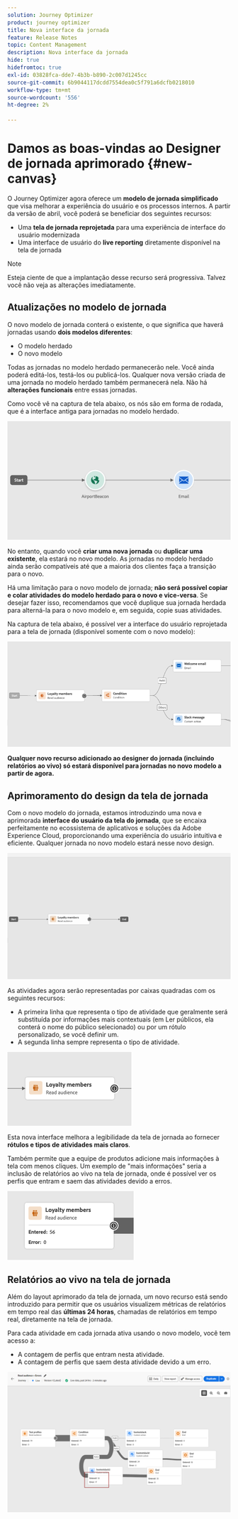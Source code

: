 ```yaml
---
solution: Journey Optimizer
product: journey optimizer
title: Nova interface da jornada
feature: Release Notes
topic: Content Management
description: Nova interface da jornada
hide: true
hidefromtoc: true
exl-id: 03828fca-dde7-4b3b-b890-2c007d1245cc
source-git-commit: 6b9044117dcdd7554dea0c5f791a6dcfb0218010
workflow-type: tm+mt
source-wordcount: '556'
ht-degree: 2%

---
```


# Damos as boas-vindas ao Designer de jornada aprimorado {#new-canvas}

O Journey Optimizer agora oferece um **modelo de jornada simplificado** que visa melhorar a experiência do usuário e os processos internos. A partir da versão de abril, você poderá se beneficiar dos seguintes recursos:

* Uma **tela de jornada reprojetada** para uma experiência de interface do usuário modernizada
* Uma interface de usuário do **live reporting** diretamente disponível na tela de jornada

>[!NOTE]
>
>Esteja ciente de que a implantação desse recurso será progressiva. Talvez você não veja as alterações imediatamente.

## Atualizações no modelo de jornada

O novo modelo de jornada conterá o existente, o que significa que haverá jornadas usando **dois modelos diferentes**:

* O modelo herdado
* O novo modelo

Todas as jornadas no modelo herdado permanecerão nele. Você ainda poderá editá-los, testá-los ou publicá-los. Qualquer nova versão criada de uma jornada no modelo herdado também permanecerá nela. Não há **alterações funcionais** entre essas jornadas.

Como você vê na captura de tela abaixo, os nós são em forma de rodada, que é a interface antiga para jornadas no modelo herdado.

![](assets/new-canvas.png)

No entanto, quando você **criar uma nova jornada** ou **duplicar uma existente**, ela estará no novo modelo. As jornadas no modelo herdado ainda serão compatíveis até que a maioria dos clientes faça a transição para o novo.

Há uma limitação para o novo modelo de jornada; **não será possível copiar e colar atividades do modelo herdado para o novo e vice-versa**. Se desejar fazer isso, recomendamos que você duplique sua jornada herdada para alterná-la para o novo modelo e, em seguida, copie suas atividades.

Na captura de tela abaixo, é possível ver a interface do usuário reprojetada para a tela de jornada (disponível somente com o novo modelo):

![](assets/new-canvas2.png)

**Qualquer novo recurso adicionado ao designer do jornada (incluindo relatórios ao vivo) só estará disponível para jornadas no novo modelo a partir de agora.**

## Aprimoramento do design da tela de jornada

Com o novo modelo do jornada, estamos introduzindo uma nova e aprimorada **interface do usuário da tela do jornada**, que se encaixa perfeitamente no ecossistema de aplicativos e soluções da Adobe Experience Cloud, proporcionando uma experiência do usuário intuitiva e eficiente. Qualquer jornada no novo modelo estará nesse novo design.

![](assets/new-canvas3.gif)

As atividades agora serão representadas por caixas quadradas com os seguintes recursos:

* A primeira linha que representa o tipo de atividade que geralmente será substituída por informações mais contextuais (em Ler públicos, ela conterá o nome do público selecionado) ou por um rótulo personalizado, se você definir um.
* A segunda linha sempre representa o tipo de atividade.

![](assets/new-canvas4.png)

Esta nova interface melhora a legibilidade da tela de jornada ao fornecer **rótulos e tipos de atividades mais claros**.

Também permite que a equipe de produtos adicione mais informações à tela com menos cliques. Um exemplo de &quot;mais informações&quot; seria a inclusão de relatórios ao vivo na tela de jornada, onde é possível ver os perfis que entram e saem das atividades devido a erros.

![](assets/new-canvas5.png)

## Relatórios ao vivo na tela de jornada

Além do layout aprimorado da tela de jornada, um novo recurso está sendo introduzido para permitir que os usuários visualizem métricas de relatórios em tempo real das **últimas 24 horas**, chamadas de relatórios em tempo real, diretamente na tela de jornada.

Para cada atividade em cada jornada ativa usando o novo modelo, você tem acesso a:


* A contagem de perfis que entram nesta atividade.
* A contagem de perfis que saem desta atividade devido a um erro.

![](assets/new-canvas6bis.png)

<!--`
With every live journey on the new model, you will be able to see two types of "last 24 hours" reporting information:

* On a **new insert**, you will see:
    * The number of profiles that have been exported for audience-triggered journeys. You will see the number of profiles available in the last export job alongside the time when that export has been made.
    * The number of profiles who exited the journey
    * The percentage of errors
    ![](assets/new-canvas7.png)
* **On each activity**, you will see the number of profiles who entered that activity and the number who exited because of an error:
    ![](assets/new-canvas8.png)
-->
<!--
Please note that you may see differences between the number of exported profiles and the number of profiles flowing through the journey. The exported profiles count only provides information about the last export job being made while the number of profiles entering an activity only contains profiles who did it in the last 24 hours. This can especially be visible on recurring daily journeys as there could be a data overlap between two days.
-->
